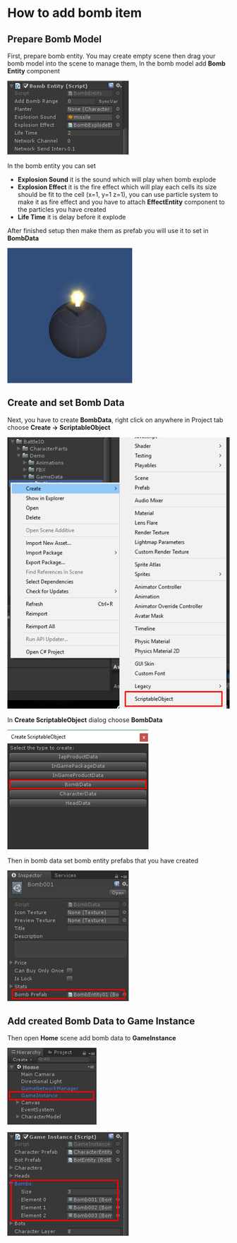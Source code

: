 # How to add bomb item

## Prepare Bomb Model

First, prepare bomb entity. You may create empty scene then drag your bomb model into the scene to manage them, In the bomb model add **Bomb Entity** component

![](../images/0epaAdBrrTQGqZAxv.png)

In the bomb entity you can set

*   **Explosion Sound** it is the sound which will play when bomb explode
*   **Explosion Effect** it is the fire effect which will play each cells its size should be fit to the cell (x=1, y=1 z=1), you can use particle system to make it as fire effect and you have to attach **EffectEntity** component to the particles you have created
*   **Life Time** it is delay before it explode

After finished setup then make them as prefab you will use it to set in **BombData**

![](../images/0R84hnV4q0i8Bow-u.png)

## Create and set Bomb Data

Next, you have to create **BombData**, right click on anywhere in Project tab choose **Create -> ScriptableObject**

![](../images/057TrawcSkgC64zCO.png)

In **Create ScriptableObject** dialog choose **BombData**

![](../images/0tSA-jqrH7BPutlbN.png)

Then in bomb data set bomb entity prefabs that you have created

![](../images/0fMLrPAzMQy8KrTPi.png)

## Add created Bomb Data to Game Instance

Then open **Home** scene add bomb data to **GameInstance**

![](../images/0popr0mKdx8tx2dp6.png)

![](../images/0WEjVIGElSExJN_VD.png)